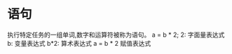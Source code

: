 # 语句

  执行特定任务的一组单词,数字和运算符被称为语句。
    a = b * 2;
    2: 字面量表达式
    b: 变量表达式
    b*2: 算术表达式
    a = b * 2 赋值表达式
